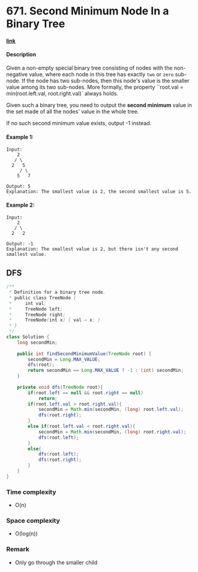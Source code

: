# 671. Second Minimum Node In a Binary Tree

#### [link](https://leetcode.com/problems/XXX/description/) 

#### Description
Given a non-empty special binary tree consisting of nodes with the non-negative value, where each node in this tree has exactly `two` or `zero` sub-node. If the node has two sub-nodes, then this node's value is the smaller value among its two sub-nodes. More formally, the property ``root.val = min(root.left.val, root.right.val)` always holds.

Given such a binary tree, you need to output the **second minimum** value in the set made of all the nodes' value in the whole tree.

If no such second minimum value exists, output -1 instead.

#### Example 1:
```
Input: 
    2
   / \
  2   5
     / \
    5   7

Output: 5
Explanation: The smallest value is 2, the second smallest value is 5.
```
#### Example 2:
```
Input: 
    2
   / \
  2   2

Output: -1
Explanation: The smallest value is 2, but there isn't any second smallest value.
```

## DFS
```java
/**
 * Definition for a binary tree node.
 * public class TreeNode {
 *     int val;
 *     TreeNode left;
 *     TreeNode right;
 *     TreeNode(int x) { val = x; }
 * }
 */
class Solution {
    long secondMin;
    
    public int findSecondMinimumValue(TreeNode root) {
        secondMin = Long.MAX_VALUE;
        dfs(root);
        return secondMin == Long.MAX_VALUE ? -1 : (int) secondMin;
    }
    
    private void dfs(TreeNode root){
        if(root.left == null && root.right == null)
            return;
        if(root.left.val > root.right.val){
            secondMin = Math.min(secondMin, (long) root.left.val);
            dfs(root.right);
        }
        else if(root.left.val < root.right.val){
            secondMin = Math.min(secondMin, (long) root.right.val);
            dfs(root.left);
        }
        else{
            dfs(root.left);
            dfs(root.right);
        }
    }
}
```

### Time complexity
* O(n)
### Space complexity
* O(log(n))
### Remark
* Only go through the smaller child